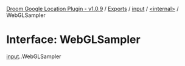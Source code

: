 [Droom Google Location Plugin - v1.0.9](../README.md) / [Exports](../modules.md) / [input](../modules/input.md) / [<internal\>](../modules/input._internal_.md) / WebGLSampler

# Interface: WebGLSampler

[input](../modules/input.md).[<internal>](../modules/input._internal_.md).WebGLSampler
